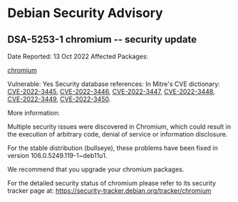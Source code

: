 
Debian Security Advisory
========================


DSA-5253-1 chromium -- security update
--------------------------------------



Date Reported:
13 Oct 2022
Affected Packages:

[chromium](https://packages.debian.org/src:chromium)

Vulnerable:
Yes
Security database references:
In Mitre's CVE dictionary: [CVE-2022-3445](https://security-tracker.debian.org/tracker/CVE-2022-3445), [CVE-2022-3446](https://security-tracker.debian.org/tracker/CVE-2022-3446), [CVE-2022-3447](https://security-tracker.debian.org/tracker/CVE-2022-3447), [CVE-2022-3448](https://security-tracker.debian.org/tracker/CVE-2022-3448), [CVE-2022-3449](https://security-tracker.debian.org/tracker/CVE-2022-3449), [CVE-2022-3450](https://security-tracker.debian.org/tracker/CVE-2022-3450).  

More information:

Multiple security issues were discovered in Chromium, which could result
in the execution of arbitrary code, denial of service or information
disclosure.


For the stable distribution (bullseye), these problems have been fixed in
version 106.0.5249.119-1~deb11u1.


We recommend that you upgrade your chromium packages.


For the detailed security status of chromium please refer to
its security tracker page at:
<https://security-tracker.debian.org/tracker/chromium>





